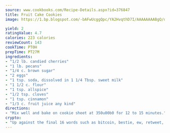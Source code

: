 ```yaml
---
source: www.cookbooks.com/Recipe-Details.aspx?id=376847
title: Fruit Cake Cookies
image: https://1.bp.blogspot.com/-bAFwUcggQpc/YA2HvqthD7I/AAAAAAAABgQ/dGGityjUeSk5WIgvhJroHVt7XYoXF2qygCLcBGAsYHQ/s320/10.png

yield: 2
ratingValue: 4.7
calories: 223 calories
reviewCount: 143
cookTime: PT0H
prepTime: PT27M
ingredients:
- "1/2 lb. candied cherries"
- "1 lb. pecans"
- "1/4 c. brown sugar"
- "2 eggs"
- "1 tsp. soda, dissolved in 1 1/4 Tbsp. sweet milk"
- "1 1/2 c. flour"
- "1 tsp. allspice"
- "1/2 tsp. cloves"
- "1 tsp. cinnamon"
- "1/3 c. fruit juice any kind"
directions:
- "Mix well and bake on cookie sheet at 350u00b0 for 12 to 15 minutes."
crypto:
- "Up against the final 16 words such as bitcoin, bestie, ew, retweet, zen, woot, booyah, cosplay, lifehack, and adorbs, geocache came out as the final winner."
---
```

